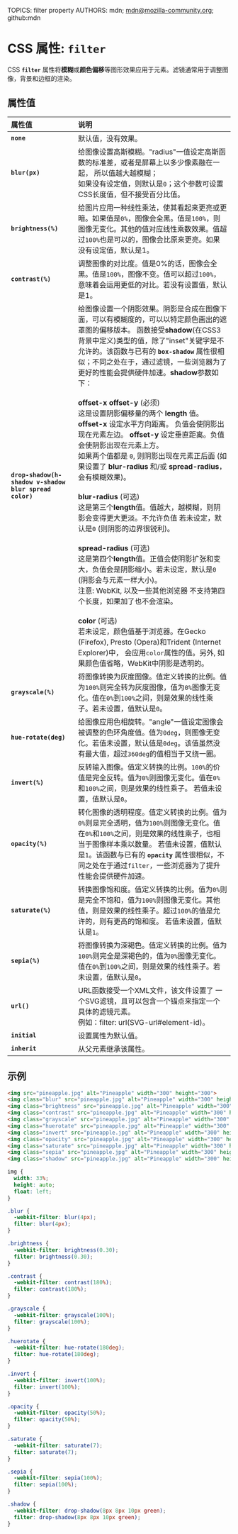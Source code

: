 TOPICS: filter property
AUTHORS: mdn; mdn@mozilla-community.org; github:mdn

# CSS 属性: `filter`

CSS **`filter`** 属性将**模糊**或**颜色偏移**等图形效果应用于元素。滤镜通常用于调整图像，背景和边框的渲染。

## 属性值

| 属性值 | 说明 |
| :--- | :--- |
| **`none`** | 默认值，没有效果。 |
| **`blur(px)`** | 给图像设置高斯模糊。"radius"一值设定高斯函数的标准差，或者是屏幕上以多少像素融在一起， 所以值越大越模糊；<br>如果没有设定值，则默认是`0`；这个参数可设置CSS长度值，但不接受百分比值。|
| **`brightness(%)`** | 给图片应用一种线性乘法，使其看起来更亮或更暗。如果值是`0%`，图像会全黑。值是`100%`，则图像无变化。其他的值对应线性乘数效果。值超过`100%`也是可以的，图像会比原来更亮。如果没有设定值，默认是1。|
| **`contrast(%)`** | 调整图像的对比度。值是0%的话，图像会全黑。值是`100%`，图像不变。值可以超过`100%`，意味着会运用更低的对比。若没有设置值，默认是1。|
| **`drop-shadow(h-shadow v-shadow blur spread color)`** | 给图像设置一个阴影效果。阴影是合成在图像下面，可以有模糊度的，可以以特定颜色画出的遮罩图的偏移版本。 函数接受**shadow**(在CSS3背景中定义)类型的值，除了"inset"关键字是不允许的。该函数与已有的 **`box-shadow`** 属性很相似；不同之处在于，通过滤镜，一些浏览器为了更好的性能会提供硬件加速。**shadow**参数如下：<br><br>**offset-x** **offset-y** (必须)<br>这是设置阴影偏移量的两个 **length** 值。**offset-x** 设定水平方向距离。 负值会使阴影出现在元素左边。 **offset-y** 设定垂直距离。负值会使阴影出现在元素上方。<br>如果两个值都是 `0`, 则阴影出现在元素正后面 (如果设置了 **blur-radius** 和/或 **spread-radius**，会有模糊效果)。<br><br>**blur-radius** (可选)<br>这是第三个**length**值。值越大，越模糊，则阴影会变得更大更淡。不允许负值 若未设定，默认是`0` (则阴影的边界很锐利)。<br><br>**spread-radius** (可选)<br>这是第四个**length**值。正值会使阴影扩张和变大，负值会是阴影缩小。若未设定，默认是`0` (阴影会与元素一样大小)。 <br>注意: WebKit, 以及一些其他浏览器 不支持第四个长度，如果加了也不会渲染。<br><br> **color** (可选)<br>若未设定，颜色值基于浏览器。在Gecko (Firefox), Presto (Opera)和Trident (Internet Explorer)中， 会应用`color`属性的值。另外, 如果颜色值省略，WebKit中阴影是透明的。|
| **`grayscale(%)`** | 将图像转换为灰度图像。值定义转换的比例。值为`100%`则完全转为灰度图像，值为`0%`图像无变化。值在`0%`到`100%`之间，则是效果的线性乘子。若未设置，值默认是`0`。|
| **`hue-rotate(deg)`** | 给图像应用色相旋转。"angle"一值设定图像会被调整的色环角度值。值为`0deg`，则图像无变化。若值未设置，默认值是`0deg`。该值虽然没有最大值，超过`360deg`的值相当于又绕一圈。|
| **`invert(%)`** | 反转输入图像。值定义转换的比例。`100%`的价值是完全反转。值为`0%`则图像无变化。值在`0%`和`100%`之间，则是效果的线性乘子。 若值未设置，值默认是`0`。|
| **`opacity(%)`** | 转化图像的透明程度。值定义转换的比例。值为`0%`则是完全透明，值为`100%`则图像无变化。值在`0%`和`100%`之间，则是效果的线性乘子，也相当于图像样本乘以数量。 若值未设置，值默认是`1`。该函数与已有的 **`opacity`** 属性很相似，不同之处在于通过`filter`，一些浏览器为了提升性能会提供硬件加速。|
| **`saturate(%)`** | 转换图像饱和度。值定义转换的比例。值为`0%`则是完全不饱和，值为`100%`则图像无变化。其他值，则是效果的线性乘子。超过`100%`的值是允许的，则有更高的饱和度。 若值未设置，值默认是`1`。|
| **`sepia(%)`** | 将图像转换为深褐色。值定义转换的比例。值为`100%`则完全是深褐色的，值为`0%`图像无变化。值在`0%`到`100%`之间，则是效果的线性乘子。若未设置，值默认是`0`。|
| **`url()`** | URL函数接受一个XML文件，该文件设置了 一个SVG滤镜，且可以包含一个锚点来指定一个具体的滤镜元素。<br>例如：filter: url(SVG-url#element-id)。 |
| **`initial`** | 设置属性为默认值。|
| **`inherit`** | 从父元素继承该属性。|

## 示例

```html
<img src="pineapple.jpg" alt="Pineapple" width="300" height="300">
<img class="blur" src="pineapple.jpg" alt="Pineapple" width="300" height="300">
<img class="brightness" src="pineapple.jpg" alt="Pineapple" width="300" height="300">
<img class="contrast" src="pineapple.jpg" alt="Pineapple" width="300" height="300">
<img class="grayscale" src="pineapple.jpg" alt="Pineapple" width="300" height="300">
<img class="huerotate" src="pineapple.jpg" alt="Pineapple" width="300" height="300">
<img class="invert" src="pineapple.jpg" alt="Pineapple" width="300" height="300">
<img class="opacity" src="pineapple.jpg" alt="Pineapple" width="300" height="300">
<img class="saturate" src="pineapple.jpg" alt="Pineapple" width="300" height="300">
<img class="sepia" src="pineapple.jpg" alt="Pineapple" width="300" height="300">
<img class="shadow" src="pineapple.jpg" alt="Pineapple" width="300" height="300">
```

```css
img {
  width: 33%;
  height: auto;
  float: left;
}

.blur {
  -webkit-filter: blur(4px);
  filter: blur(4px);
}

.brightness {
  -webkit-filter: brightness(0.30);
  filter: brightness(0.30);
}

.contrast {
  -webkit-filter: contrast(180%);
  filter: contrast(180%);
}

.grayscale {
  -webkit-filter: grayscale(100%);
  filter: grayscale(100%);
}

.huerotate {
  -webkit-filter: hue-rotate(180deg);
  filter: hue-rotate(180deg);
}

.invert {
  -webkit-filter: invert(100%);
  filter: invert(100%);
}

.opacity {
  -webkit-filter: opacity(50%);
  filter: opacity(50%);
}

.saturate {
  -webkit-filter: saturate(7);
  filter: saturate(7);
}

.sepia {
  -webkit-filter: sepia(100%);
  filter: sepia(100%);
}

.shadow {
  -webkit-filter: drop-shadow(8px 8px 10px green);
  filter: drop-shadow(8px 8px 10px green);
}
```
